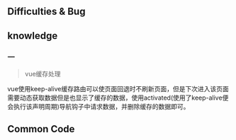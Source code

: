 ## Difficulties & Bug

## knowledge

### 一

> vue缓存处理

vue使用keep-alive缓存路由可以使页面回退时不刷新页面，但是下次进入该页面需要动态获取数据但是也显示了缓存的数据，使用activated(使用了keep-alive便会执行该声明周期)导航钩子中请求数据，并删除缓存的数据即可。

## Common Code